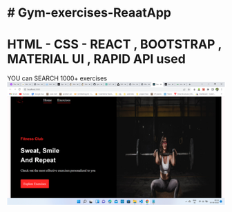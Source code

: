 # #  Gym-exercises-ReaatApp
 # HTML - CSS - REACT , BOOTSTRAP , MATERIAL UI , RAPID API used 
 
 
YOU can SEARCH 1000+ exercises 
![](Screenshot%20(379).png)
